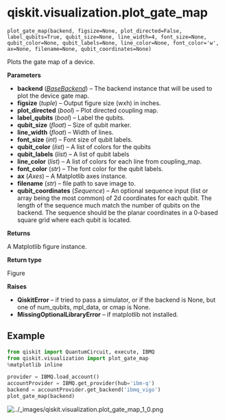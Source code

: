 # qiskit.visualization.plot\_gate\_map

<span id="undefined" />

`plot_gate_map(backend, figsize=None, plot_directed=False, label_qubits=True, qubit_size=None, line_width=4, font_size=None, qubit_color=None, qubit_labels=None, line_color=None, font_color='w', ax=None, filename=None, qubit_coordinates=None)`

Plots the gate map of a device.

**Parameters**

*   **backend** ([*BaseBackend*](qiskit.providers.BaseBackend#qiskit.providers.BaseBackend "qiskit.providers.BaseBackend")) – The backend instance that will be used to plot the device gate map.
*   **figsize** (*tuple*) – Output figure size (wxh) in inches.
*   **plot\_directed** (*bool*) – Plot directed coupling map.
*   **label\_qubits** (*bool*) – Label the qubits.
*   **qubit\_size** (*float*) – Size of qubit marker.
*   **line\_width** (*float*) – Width of lines.
*   **font\_size** (*int*) – Font size of qubit labels.
*   **qubit\_color** (*list*) – A list of colors for the qubits
*   **qubit\_labels** (*list*) – A list of qubit labels
*   **line\_color** (*list*) – A list of colors for each line from coupling\_map.
*   **font\_color** (*str*) – The font color for the qubit labels.
*   **ax** (*Axes*) – A Matplotlib axes instance.
*   **filename** (*str*) – file path to save image to.
*   **qubit\_coordinates** (*Sequence*) – An optional sequence input (list or array being the most common) of 2d coordinates for each qubit. The length of the sequence much match the number of qubits on the backend. The sequence should be the planar coordinates in a 0-based square grid where each qubit is located.

**Returns**

A Matplotlib figure instance.

**Return type**

Figure

**Raises**

*   **QiskitError** – if tried to pass a simulator, or if the backend is None, but one of num\_qubits, mpl\_data, or cmap is None.
*   **MissingOptionalLibraryError** – if matplotlib not installed.

## Example

```python
from qiskit import QuantumCircuit, execute, IBMQ
from qiskit.visualization import plot_gate_map
%matplotlib inline

provider = IBMQ.load_account()
accountProvider = IBMQ.get_provider(hub='ibm-q')
backend = accountProvider.get_backend('ibmq_vigo')
plot_gate_map(backend)
```

![../\_images/qiskit.visualization.plot\_gate\_map\_1\_0.png](/images/api/qiskit/0.35/qiskit.visualization.plot_gate_map_1_0.png)
